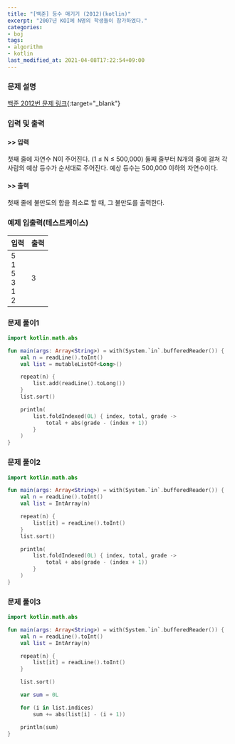 ```yaml
---
title: "[백준] 등수 매기기 (2012)(kotlin)"
excerpt: "2007년 KOI에 N명의 학생들이 참가하였다."
categories:
- boj
tags:
- algorithm
- kotlin
last_modified_at: 2021-04-08T17:22:54+09:00
---
```



### 문제 설명
[백준 2012번 문제 링크](https://www.acmicpc.net/problem/2012#description){:target="_blank"}




### 입력 및 출력
#### >> 입력
첫째 줄에 자연수 N이 주어진다. (1 ≤ N ≤ 500,000) 둘째 줄부터 N개의 줄에 걸쳐 각 사람의 예상 등수가 순서대로 주어진다. 예상 등수는 500,000 이하의 자연수이다.



#### >> 출력
첫째 줄에 불만도의 합을 최소로 할 때, 그 불만도를 출력한다.





### 예제 입출력(테스트케이스)


|입력|출력|
|-----|------|
|5<br>1<br>5<br>3<br>1<br>2|3|




### 문제 풀이1
```kotlin
import kotlin.math.abs

fun main(args: Array<String>) = with(System.`in`.bufferedReader()) {
    val n = readLine().toInt()
    val list = mutableListOf<Long>()

    repeat(n) {
        list.add(readLine().toLong())
    }
    list.sort()

    println(
        list.foldIndexed(0L) { index, total, grade ->
            total + abs(grade - (index + 1))
        }
    )
}
```





### 문제 풀이2
```kotlin
import kotlin.math.abs

fun main(args: Array<String>) = with(System.`in`.bufferedReader()) {
    val n = readLine().toInt()
    val list = IntArray(n)

    repeat(n) {
        list[it] = readLine().toInt()
    }
    list.sort()

    println(
        list.foldIndexed(0L) { index, total, grade ->
            total + abs(grade - (index + 1))
        }
    )
}
```




### 문제 풀이3
```kotlin
import kotlin.math.abs

fun main(args: Array<String>) = with(System.`in`.bufferedReader()) {
    val n = readLine().toInt()
    val list = IntArray(n)

    repeat(n) {
        list[it] = readLine().toInt()
    }

    list.sort()

    var sum = 0L

    for (i in list.indices)
        sum += abs(list[i] - (i + 1))

    println(sum)
}
```